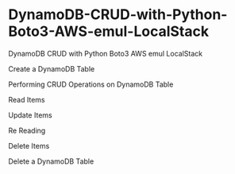 # DynamoDB-CRUD-with-Python-Boto3-AWS-emul-LocalStack

DynamoDB CRUD with Python Boto3 AWS emul LocalStack

 Create a DynamoDB Table

 Performing CRUD Operations on DynamoDB Table

 Read Items

 Update Items

 Re Reading

 Delete Items

 Delete a DynamoDB Table
